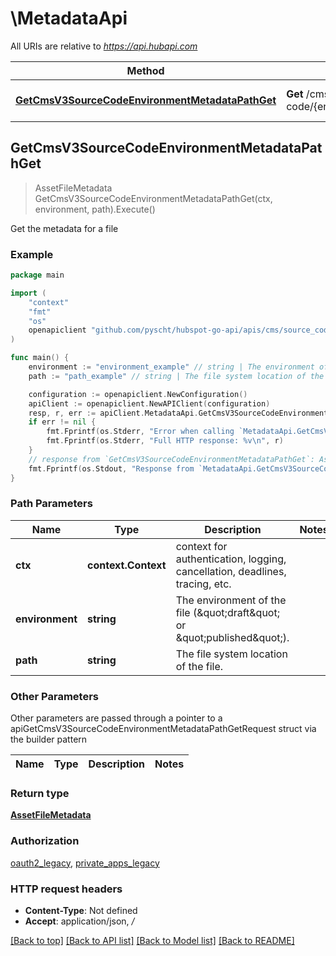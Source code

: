 # \MetadataApi

All URIs are relative to *https://api.hubapi.com*

Method | HTTP request | Description
------------- | ------------- | -------------
[**GetCmsV3SourceCodeEnvironmentMetadataPathGet**](MetadataApi.md#GetCmsV3SourceCodeEnvironmentMetadataPathGet) | **Get** /cms/v3/source-code/{environment}/metadata/{path} | Get the metadata for a file



## GetCmsV3SourceCodeEnvironmentMetadataPathGet

> AssetFileMetadata GetCmsV3SourceCodeEnvironmentMetadataPathGet(ctx, environment, path).Execute()

Get the metadata for a file



### Example

```go
package main

import (
    "context"
    "fmt"
    "os"
    openapiclient "github.com/pyscht/hubspot-go-api/apis/cms/source_code"
)

func main() {
    environment := "environment_example" // string | The environment of the file (\"draft\" or \"published\").
    path := "path_example" // string | The file system location of the file.

    configuration := openapiclient.NewConfiguration()
    apiClient := openapiclient.NewAPIClient(configuration)
    resp, r, err := apiClient.MetadataApi.GetCmsV3SourceCodeEnvironmentMetadataPathGet(context.Background(), environment, path).Execute()
    if err != nil {
        fmt.Fprintf(os.Stderr, "Error when calling `MetadataApi.GetCmsV3SourceCodeEnvironmentMetadataPathGet``: %v\n", err)
        fmt.Fprintf(os.Stderr, "Full HTTP response: %v\n", r)
    }
    // response from `GetCmsV3SourceCodeEnvironmentMetadataPathGet`: AssetFileMetadata
    fmt.Fprintf(os.Stdout, "Response from `MetadataApi.GetCmsV3SourceCodeEnvironmentMetadataPathGet`: %v\n", resp)
}
```

### Path Parameters


Name | Type | Description  | Notes
------------- | ------------- | ------------- | -------------
**ctx** | **context.Context** | context for authentication, logging, cancellation, deadlines, tracing, etc.
**environment** | **string** | The environment of the file (\&quot;draft\&quot; or \&quot;published\&quot;). | 
**path** | **string** | The file system location of the file. | 

### Other Parameters

Other parameters are passed through a pointer to a apiGetCmsV3SourceCodeEnvironmentMetadataPathGetRequest struct via the builder pattern


Name | Type | Description  | Notes
------------- | ------------- | ------------- | -------------



### Return type

[**AssetFileMetadata**](AssetFileMetadata.md)

### Authorization

[oauth2_legacy](../README.md#oauth2_legacy), [private_apps_legacy](../README.md#private_apps_legacy)

### HTTP request headers

- **Content-Type**: Not defined
- **Accept**: application/json, */*

[[Back to top]](#) [[Back to API list]](../README.md#documentation-for-api-endpoints)
[[Back to Model list]](../README.md#documentation-for-models)
[[Back to README]](../README.md)

